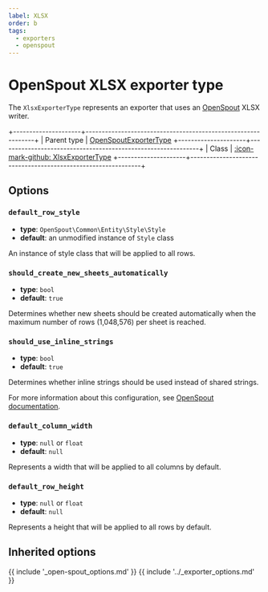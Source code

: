 ```yaml
---
label: XLSX
order: b
tags:
  - exporters
  - openspout
---
```


# OpenSpout XLSX exporter type

The `XlsxExporterType` represents an exporter that uses an [OpenSpout](https://github.com/openspout/openspout) XLSX writer.

+---------------------+--------------------------------------------------------------+
| Parent type         | [OpenSpoutExporterType](open-spout.md)
+---------------------+--------------------------------------------------------------+
| Class               | [:icon-mark-github: XlsxExporterType](https://github.com/Kreyu/data-table-bundle/blob/main/src/Bridge/OpenSpout/Exporter/Type/XlsxExporterType.php)
+---------------------+--------------------------------------------------------------+

## Options

### `default_row_style`

- **type**: `OpenSpout\Common\Entity\Style\Style`
- **default**: an unmodified instance of `Style` class

An instance of style class that will be applied to all rows.

### `should_create_new_sheets_automatically`

- **type**: `bool`
- **default**: `true`

Determines whether new sheets should be created automatically
when the maximum number of rows (1,048,576) per sheet is reached.

### `should_use_inline_strings`

- **type**: `bool`
- **default**: `true`

Determines whether inline strings should be used instead of shared strings.

For more information about this configuration, see [OpenSpout documentation](https://github.com/openspout/openspout/blob/4.x/docs/documentation.md#strings-storage-xlsx-writer).

### `default_column_width`

- **type**: `null` or `float`
- **default**: `null`

Represents a width that will be applied to all columns by default.

### `default_row_height`

- **type**: `null` or `float`
- **default**: `null`

Represents a height that will be applied to all rows by default.

## Inherited options

{{ include '_open-spout_options.md' }}
{{ include '../_exporter_options.md' }}
